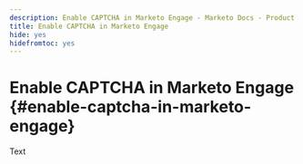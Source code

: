 ```yaml
---
description: Enable CAPTCHA in Marketo Engage - Marketo Docs - Product Documentation
title: Enable CAPTCHA in Marketo Engage
hide: yes
hidefromtoc: yes
---
```

# Enable CAPTCHA in Marketo Engage {#enable-captcha-in-marketo-engage}

Text